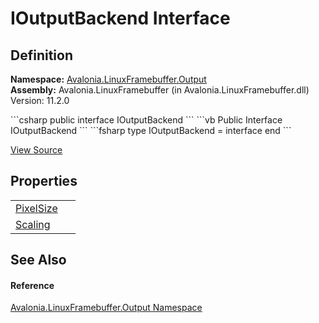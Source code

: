 # IOutputBackend Interface




## Definition
**Namespace:** <a href="N_Avalonia_LinuxFramebuffer_Output">Avalonia.LinuxFramebuffer.Output</a>  
**Assembly:** Avalonia.LinuxFramebuffer (in Avalonia.LinuxFramebuffer.dll) Version: 11.2.0

<Tabs groupId="api-code-preview">
<TabItem value="csharp" label="C#">
```csharp
public interface IOutputBackend
```
</TabItem>
<TabItem value="vb" label="VB">
```vb
Public Interface IOutputBackend
```
</TabItem>
<TabItem value="fsharp" label="F#">
```fsharp
type IOutputBackend = interface end
```
</TabItem>
</Tabs>



<a href="https://github.com/AvaloniaUI/Avalonia/tree/master/src/Linux/Avalonia.LinuxFramebuffer/Output/IOutputBackend.cs" title="View the source code">View Source</a>



## Properties
<table>
<tr>
<td><a href="P_Avalonia_LinuxFramebuffer_Output_IOutputBackend_PixelSize">PixelSize</a></td>
<td> </td>
</tr>
<tr>
<td><a href="P_Avalonia_LinuxFramebuffer_Output_IOutputBackend_Scaling">Scaling</a></td>
<td> </td>
</tr>
</table>

## See Also


#### Reference
<a href="N_Avalonia_LinuxFramebuffer_Output">Avalonia.LinuxFramebuffer.Output Namespace</a>  

